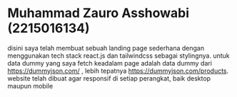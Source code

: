 # Muhammad Zauro Asshowabi (2215016134)
disini saya telah membuat sebuah landing page sederhana dengan menggunakan tech stack react.js dan tailwindcss sebagai stylingnya.
untuk data dummy yang saya fetch keadalam page adalah data dummy dari https://dummyjson.com/ , lebih tepatnya https://dummyjson.com/products.
website telah dibuat agar responsif di setiap perangkat, baik desktop maupun mobile
